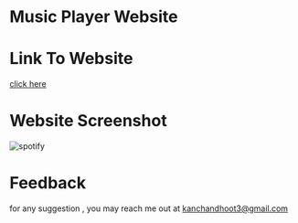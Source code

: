 # Music Player Website 
# Link To Website
[click here](https://kanchandhoot22.github.io/Spotify-Clone.github.io/)
# Website Screenshot
![spotify](https://user-images.githubusercontent.com/88830850/180020671-62f8d339-ec3a-4bac-a751-fe3c3c3c2369.PNG)
# Feedback
for any suggestion , you may reach me out at [kanchandhoot3@gmail.com](kanchandhoot3@gmail.com)
